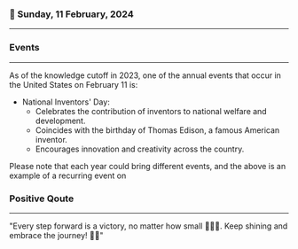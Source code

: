 ### 📅 Sunday, 11 February, 2024
------
### Events
------
As of the knowledge cutoff in 2023, one of the annual events that occur in the United States on February 11 is:

- National Inventors' Day: 
  - Celebrates the contribution of inventors to national welfare and development.
  - Coincides with the birthday of Thomas Edison, a famous American inventor.
  - Encourages innovation and creativity across the country.

Please note that each year could bring different events, and the above is an example of a recurring event on
### Positive Qoute
------
"Every step forward is a victory, no matter how small 🚶‍♂️✨. Keep shining and embrace the journey! 🌟🌈"
